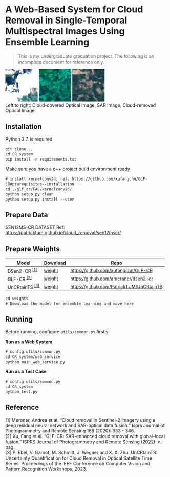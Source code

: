 # A Web-Based System for Cloud Removal in Single-Temporal Multispectral Images Using Ensemble Learning

> This is my undergraduate graduation project. The following is an incomplete document for reference only.

<div>
  <img src="https://github.com/Elm-Forest/CR_system/raw/refs/heads/master/.github/imgs/s2_img2.png?raw=true" width="20%" alt="" style="display: inline-block">
	<img src="https://github.com/Elm-Forest/CR_system/raw/refs/heads/master/.github/imgs/sar2.png?raw=true" width="20%" alt="" style="display: inline-block">
  <img src="https://github.com/Elm-Forest/CR_system/raw/refs/heads/master/.github/imgs/predict2.png?raw=true" width="20%" alt="" style="display: inline-block">
</div>
Left to right: Cloud-covered Optical Image, SAR Image, Cloud-removed Optical Image.

## Installation

Python 3.7. is required

```shell
git clone ..
cd CR_system
pip install -r requirements.txt
```

Make sure you have a c++ project build environment ready

```shell
# install kernelconv2d, ref: https://github.com/xufangchn/GLF-CR#prerequisites--installation
cd ./glf_cr/FAC/kernelconv2d/
python setup.py clean
python setup.py install --user
```

## Prepare Data

SEN12MS-CR DATASET Ref: https://patricktum.github.io/cloud_removal/sen12mscr/

## Prepare Weights



| Model    | Download | Repo |
|----------|-----|-----|
| DSen2-CR <sup>[[1]](#refer-anchor-1)</sup> | [weight](https://drive.google.com/file/d/1L3YUVOnlg67H5VwlgYO9uC9iuNlq7VMg/view) |  https://github.com/xufangchn/GLF-CR   |
| GLF-CR <sup>[[2]](#refer-anchor-2)</sup>  | [weight](https://drive.google.com/file/d/11EYrrqLzlqrDgrJNgIW7IY0nSz_S5y9Z/view?usp=sharing) |  https://github.com/ameraner/dsen2-cr   |
| UnCRtainTS <sup>[[3]](#refer-anchor-3)</sup> | [weight](https://u.pcloud.link/publink/show?code=kZsdbk0Z5Y2Y2UEm48XLwOvwSVlL8R2L3daV) |   https://github.com/PatrickTUM/UnCRtainTS  |

```shell
cd weights
# Download the model for ensemble learning and move here
```

## Running

Before running, configure `utils/common.py` firstly

**Run as a Web System**

```shell
# config utils/common.py
cd CR_system/web_service
python main_web_service.py

```

**Run as a Test Case**

```shell
# config utils/common.py
cd CR_system
python test.py
```
## Reference
<span id="refer-anchor-1">
[1] Meraner, Andrea et al. “Cloud removal in Sentinel-2 imagery using a deep residual neural network and SAR-optical data fusion.” Isprs Journal of Photogrammetry and Remote Sensing 166 (2020): 333 - 346.<br>
</span>
<span id="refer-anchor-2">
[2] Xu, Fang et al. “GLF-CR: SAR-enhanced cloud removal with global–local fusion.” ISPRS Journal of Photogrammetry and Remote Sensing (2022): n. pag.<br>
</span>
<span id="refer-anchor-3">
[3] P. Ebel, V. Garnot, M. Schmitt, J. Wegner and X. X. Zhu. UnCRtainTS: Uncertainty Quantification for Cloud Removal in Optical Satellite Time Series. Proceedings of the IEEE Conference on Computer Vision and Pattern Recognition Workshops, 2023.
</span>